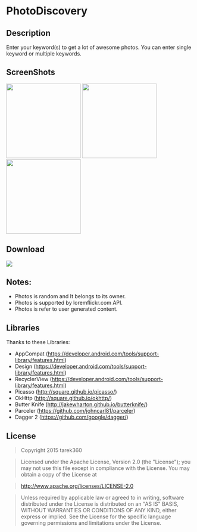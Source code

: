 # PhotoDiscovery

## Description

Enter your keyword(s) to get a lot of awesome photos.
You can enter single keyword or multiple keywords.

## ScreenShots

<img src="https://github.com/tarek360/PhotoDiscovery/raw/master/screenshots/1.png" width="200">
<img src="https://github.com/tarek360/PhotoDiscovery/raw/master/screenshots/2.png" width="200">
<img src="https://github.com/tarek360/PhotoDiscovery/raw/master/screenshots/3.png" width="200">

## Download

[![](http://s25.postimg.org/l7tmfhxy7/get_it_on_google_play.jpg)](https://play.google.com/store/apps/details?id=com.tarek.photodiscovery)

## Notes:

* Photos is random and It belongs to its owner.
* Photos is supported by loremflickr.com API.
* Photos is refer to user generated content.

## Libraries
Thanks to these Libraries:

- AppCompat (https://developer.android.com/tools/support-library/features.html)
- Design (https://developer.android.com/tools/support-library/features.html)
- RecyclerView (https://developer.android.com/tools/support-library/features.html)
- Picasso (http://square.github.io/picasso/)
- OkHttp (http://square.github.io/okhttp/)
- Butter Knife (http://jakewharton.github.io/butterknife/)
- Parceler (https://github.com/johncarl81/parceler)
- Dagger 2 (https://github.com/google/dagger/)


## License

>Copyright 2015 tarek360

>Licensed under the Apache License, Version 2.0 (the "License");
you may not use this file except in compliance with the License.
You may obtain a copy of the License at

>   http://www.apache.org/licenses/LICENSE-2.0

>Unless required by applicable law or agreed to in writing, software
distributed under the License is distributed on an "AS IS" BASIS,
WITHOUT WARRANTIES OR CONDITIONS OF ANY KIND, either express or implied.
See the License for the specific language governing permissions and
limitations under the License.
